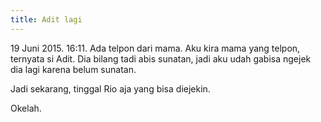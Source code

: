 ```yaml
---
title: Adit lagi
---
```

19 Juni 2015. 16:11. Ada telpon dari mama. Aku kira mama yang telpon, ternyata si Adit. Dia bilang tadi abis sunatan, jadi aku udah gabisa ngejek dia lagi karena belum sunatan.

Jadi sekarang, tinggal Rio aja yang bisa diejekin.

Okelah.
